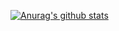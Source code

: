 [![Anurag's github stats](https://github-readme-stats.vercel.app/api?username=Waitfor1111&show_icons=true&theme=dracula)](https://github.com/anuraghazra/github-readme-stats)
